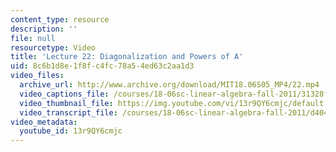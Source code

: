 ```yaml
---
content_type: resource
description: ''
file: null
resourcetype: Video
title: 'Lecture 22: Diagonalization and Powers of A'
uid: 8c6b1d8e-1f8f-c4fc-78a5-4ed63c2aa1d3
video_files:
  archive_url: http://www.archive.org/download/MIT18.06S05_MP4/22.mp4
  video_captions_file: /courses/18-06sc-linear-algebra-fall-2011/31328fec5be45ee78b88aaa35d3fb995_13r9QY6cmjc.vtt
  video_thumbnail_file: https://img.youtube.com/vi/13r9QY6cmjc/default.jpg
  video_transcript_file: /courses/18-06sc-linear-algebra-fall-2011/d404622e0a39f004d40ef4bea4c52929_13r9QY6cmjc.pdf
video_metadata:
  youtube_id: 13r9QY6cmjc
---
```

